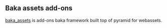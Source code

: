 ## Baka assets add-ons

[baka_assets](https://github.com/suryakencana/baka_assets) is add-ons baka framework built top of pyramid for webassets.
